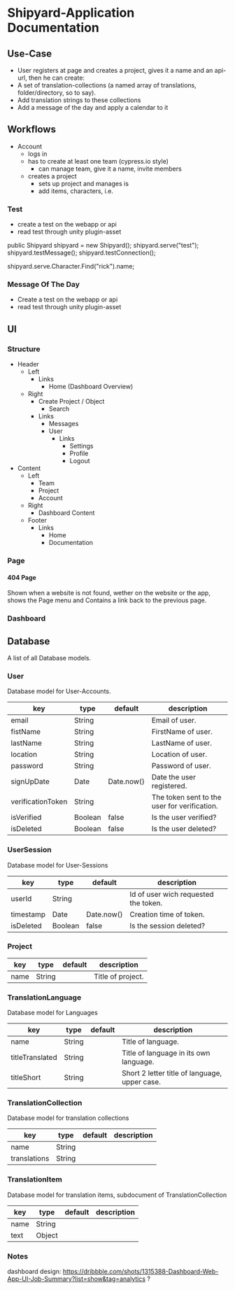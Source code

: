 # Shipyard-Application Documentation

## Use-Case

-   User registers at page and creates a project, gives it a name and an api-url, then he can create:
-   A set of translation-collections (a named array of translations, folder/directory, so to say).
-   Add translation strings to these collections
-   Add a message of the day and apply a calendar to it

## Workflows

-   Account
    -   logs in
    -   has to create at least one team (cypress.io style)
        -   can manage team, give it a name, invite members
    -   creates a project
        -   sets up project and manages is
        -   add items, characters, i.e.

### Test

-   create a test on the webapp or api
-   read test through unity plugin-asset

public Shipyard shipyard = new Shipyard();
shipyard.serve("test");
shipyard.testMessage();
shipyard.testConnection();

shipyard.serve.Character.Find("rick").name;

### Message Of The Day

-   Create a test on the webapp or api
-   read test through unity plugin-asset

## UI

### Structure

-   Header
    -   Left
        -   Links
            -   Home (Dashboard Overview)
    -   Right
        -   Create Project / Object
            -   Search
        -   Links
            -   Messages
            -   User
                -   Links
                    -   Settings
                    -   Profile
                    -   Logout
-   Content
    -   Left
        -   Team
        -   Project
        -   Account
    -   Right
        -   Dashboard Content
    -   Footer
        -   Links
            -   Home
            -   Documentation

### Page

#### 404 Page

Shown when a website is not found, wether on the website or the app, shows the Page menu and Contains a link back to the previous page.

### Dashboard

## Database

A list of all Database models.

### User

Database model for User-Accounts.

| key               | type    | default    | description                                  |
| ----------------- | ------- | ---------- | -------------------------------------------- |
| email             | String  |            | Email of user.                               |
| fistName          | String  |            | FirstName of user.                           |
| lastName          | String  |            | LastName of user.                            |
| location          | String  |            | Location of user.                            |
| password          | String  |            | Password of user.                            |
| signUpDate        | Date    | Date.now() | Date the user registered.                    |
| verificationToken | String  |            | The token sent to the user for verification. |
| isVerified        | Boolean | false      | Is the user verified?                        |
| isDeleted         | Boolean | false      | Is the user deleted?                         |

### UserSession

Database model for User-Sessions

| key       | type    | default    | description                          |
| --------- | ------- | ---------- | ------------------------------------ |
| userId    | String  |            | Id of user wich requested the token. |
| timestamp | Date    | Date.now() | Creation time of token.              |
| isDeleted | Boolean | false      | Is the session deleted?              |

### Project

| key  | type   | default | description       |
| ---- | ------ | ------- | ----------------- |
| name | String |         | Title of project. |

### TranslationLanguage

Database model for Languages

| key             | type   | default | description                                   |
| --------------- | ------ | ------- | --------------------------------------------- |
| name            | String |         | Title of language.                            |
| titleTranslated | String |         | Title of language in its own language.        |
| titleShort      | String |         | Short 2 letter title of language, upper case. |

### TranslationCollection

Database model for translation collections

| key          | type   | default | description |
| ------------ | ------ | ------- | ----------- |
| name         | String |         |             |
| translations | String |         |             |

### TranslationItem

Database model for translation items, subdocument of TranslationCollection

| key  | type   | default | description |
| ---- | ------ | ------- | ----------- |
| name | String |         |             |
| text | Object |         |             |

### Notes

dashboard design: https://dribbble.com/shots/1315388-Dashboard-Web-App-UI-Job-Summary?list=show&tag=analytics ?
